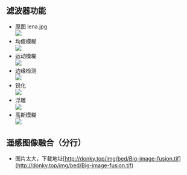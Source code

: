 ## 滤波器功能 ##
- 原图 lena.jpg   
![](http://ww1.sinaimg.cn/large/006B2c7cly1fwpl5x9651j30740740ty.jpg)
- 均值模糊    
  ![](http://ww1.sinaimg.cn/large/006B2c7cly1fwpl88uz13j3074074dg2.jpg)
- 运动模糊    
  ![](http://ww1.sinaimg.cn/large/006B2c7cly1fwpla64ugdj3074074q34.jpg)
- 边缘检测    
  ![](http://ww1.sinaimg.cn/large/006B2c7cly1fwplbcnsi6j307407474y.jpg)
- 锐化    
  ![](http://ww1.sinaimg.cn/large/006B2c7cly1fwplbw96oyj30740740tm.jpg)
- 浮雕    
  ![](http://ww1.sinaimg.cn/large/006B2c7cly1fwplcnpfhcj3074074aap.jpg)
- 高斯模糊   
  ![](http://ww1.sinaimg.cn/large/006B2c7cly1fwplcynbaxj3074074jrl.jpg)
 
## 遥感图像融合（分行） ##
- 图片太大，下载地址[http://donky.top/img/bed/Big-image-fusion.tif](http://donky.top/img/bed/Big-image-fusion.tif)
